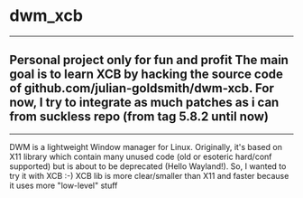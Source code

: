 dwm_xcb
=======
----------------------------------------
Personal project only for fun and profit
The main goal is to learn XCB by hacking the source code of github.com/julian-goldsmith/dwm-xcb.
For now, I try to integrate as much patches as i can from suckless repo (from tag 5.8.2 until now)
----------------------------------------

----------------------------------------
DWM is a lightweight Window manager for Linux.
Originally, it's based on X11 library which contain many unused code (old or esoteric hard/conf supported) but is about to be deprecated (Hello Wayland!).
So, I wanted to try it with XCB :-)
XCB lib is more clear/smaller than X11 and faster because it uses more "low-level" stuff


